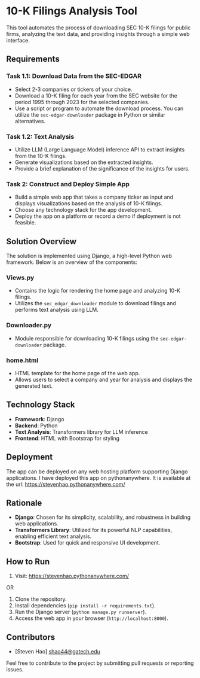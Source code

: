 # 10-K Filings Analysis Tool

This tool automates the process of downloading SEC 10-K filings for public firms, analyzing the text data, and providing insights through a simple web interface.

## Requirements

### Task 1.1: Download Data from the SEC-EDGAR
- Select 2-3 companies or tickers of your choice.
- Download a 10-K filing for each year from the SEC website for the period 1995 through 2023 for the selected companies.
- Use a script or program to automate the download process. You can utilize the `sec-edgar-downloader` package in Python or similar alternatives.

### Task 1.2: Text Analysis
- Utilize LLM (Large Language Model) inference API to extract insights from the 10-K filings.
- Generate visualizations based on the extracted insights.
- Provide a brief explanation of the significance of the insights for users.

### Task 2: Construct and Deploy Simple App
- Build a simple web app that takes a company ticker as input and displays visualizations based on the analysis of 10-K filings.
- Choose any technology stack for the app development.
- Deploy the app on a platform or record a demo if deployment is not feasible.

## Solution Overview

The solution is implemented using Django, a high-level Python web framework. Below is an overview of the components:

### Views.py
- Contains the logic for rendering the home page and analyzing 10-K filings.
- Utilizes the `sec_edgar_downloader` module to download filings and performs text analysis using LLM.

### Downloader.py
- Module responsible for downloading 10-K filings using the `sec-edgar-downloader` package.

### home.html
- HTML template for the home page of the web app.
- Allows users to select a company and year for analysis and displays the generated text.

## Technology Stack
- **Framework**: Django
- **Backend**: Python
- **Text Analysis**: Transformers library for LLM inference
- **Frontend**: HTML with Bootstrap for styling

## Deployment
The app can be deployed on any web hosting platform supporting Django applications. I have deployed this app on pythonanywhere. It is available at the url: https://stevenhao.pythonanywhere.com/

## Rationale
- **Django**: Chosen for its simplicity, scalability, and robustness in building web applications.
- **Transformers Library**: Utilized for its powerful NLP capabilities, enabling efficient text analysis.
- **Bootstrap**: Used for quick and responsive UI development.

## How to Run
1. Visit: https://stevenhao.pythonanywhere.com/

OR

1. Clone the repository.
2. Install dependencies (`pip install -r requirements.txt`).
3. Run the Django server (`python manage.py runserver`).
4. Access the web app in your browser (`http://localhost:8000`).

## Contributors
- [Steven Hao]
shao44@gatech.edu

Feel free to contribute to the project by submitting pull requests or reporting issues.


